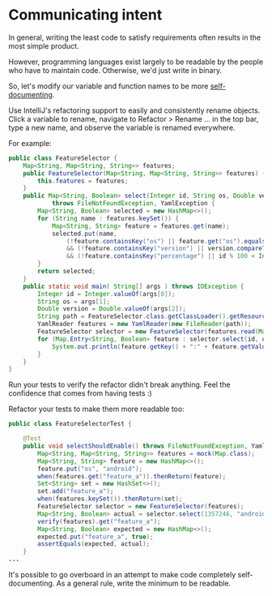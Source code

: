 # Communicating intent

In general, writing the least code to satisfy requirements often results in the most simple product.

However, programming languages exist largely to be readable by the people who have to maintain code. Otherwise, we'd just write in binary.

So, let's modify our variable and function names to be more [self-documenting](http://en.wikipedia.org/wiki/Self-documenting).

Use IntelliJ's refactoring support to easily and consistently rename objects. Click a variable to rename, navigate to Refactor > Rename ... in the top bar, type a new name, and observe the variable is renamed everywhere.

For example:

```java
public class FeatureSelector {
    Map<String, Map<String, String>> features;
    public FeatureSelector(Map<String, Map<String, String>> features) {
        this.features = features;
    }
    public Map<String, Boolean> select(Integer id, String os, Double version)
            throws FileNotFoundException, YamlException {
        Map<String, Boolean> selected = new HashMap<>();
        for (String name : features.keySet()) {
            Map<String, String> feature = features.get(name);
            selected.put(name, 
                (!feature.containsKey("os") || feature.get("os").equals(os))
                && (!feature.containsKey("version") || version.compareTo(Double.valueOf(feature.get("version"))) >= 0)
                && (!feature.containsKey("percentage") || id % 100 < Integer.valueOf(feature.get("percentage"))));
        }
        return selected;
    }
    public static void main( String[] args ) throws IOException {
        Integer id = Integer.valueOf(args[0]);
        String os = args[1];
        Double version = Double.valueOf(args[2]);
        String path = FeatureSelector.class.getClassLoader().getResource("features.yml").getFile();
        YamlReader features = new YamlReader(new FileReader(path));
        FeatureSelector selector = new FeatureSelector(features.read(Map.class));
        for (Map.Entry<String, Boolean> feature : selector.select(id, os, version).entrySet()) {
            System.out.println(feature.getKey() + ":" + feature.getValue());
        }
    }
}
````

Run your tests to verify the refactor didn't break anything. Feel the confidence that comes from having tests :)

Refactor your tests to make them more readable too:

```java
public class FeatureSelectorTest {

    @Test
    public void selectShouldEnable() throws FileNotFoundException, YamlException {
        Map<String, Map<String, String>> features = mock(Map.class);
        Map<String, String> feature = new HashMap<>();
        feature.put("os", "android");
        when(features.get("feature_a")).thenReturn(feature);
        Set<String> set = new HashSet<>();
        set.add("feature_a");
        when(features.keySet()).thenReturn(set);
        FeatureSelector selector = new FeatureSelector(features);
        Map<String, Boolean> actual = selector.select(1357246, "android", 2.3);
        verify(features).get("feature_a");
        Map<String, Boolean> expected = new HashMap<>();
        expected.put("feature_a", true);
        assertEquals(expected, actual);
    }
...
```

It's possible to go overboard in an attempt to make code completely self-documenting. As a general rule, write the minimum to be readable.
